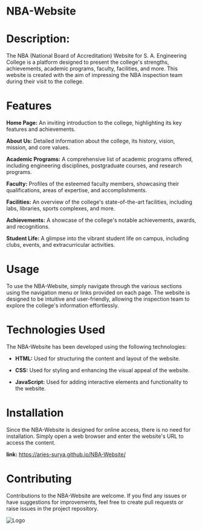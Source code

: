 
# __NBA-Website__

# Description:
The NBA (National Board of Accreditation) Website for S. A. Engineering College is a platform designed to present the college's strengths, achievements, academic programs, faculty, facilities, and more. This website is created with the aim of impressing the NBA inspection team during their visit to the college.

# Features
**Home Page:** An inviting introduction to the college, highlighting its key features and achievements.

**About Us:** Detailed information about the college, its history, vision, mission, and core values.

**Academic Programs:** A comprehensive list of academic programs offered, including engineering disciplines, postgraduate courses, and research programs.

**Faculty:** Profiles of the esteemed faculty members, showcasing their qualifications, areas of expertise, and accomplishments.

**Facilities:** An overview of the college's state-of-the-art facilities, including labs, libraries, sports complexes, and more.

**Achievements:** A showcase of the college's notable achievements, awards, and recognitions.

**Student Life:** A glimpse into the vibrant student life on campus, including clubs, events, and extracurricular activities.

# Usage
To use the NBA-Website, simply navigate through the various sections using the navigation menu or links provided on each page. The website is designed to be intuitive and user-friendly, allowing the inspection team to explore the college's information effortlessly.

# Technologies Used
The NBA-Website has been developed using the following technologies:

- **HTML:** Used for structuring the content and layout of the website.

- **CSS:** Used for styling and enhancing the visual appeal of the website.

- **JavaScript:** Used for adding interactive elements and functionality to the website.

# Installation
Since the NBA-Website is designed for online access, there is no need for installation. Simply open a web browser and enter the website's URL to access the content.

**link:** https://aries-surya.github.io/NBA-Website/

# Contributing
Contributions to the NBA-Website are welcome. If you find any issues or have suggestions for improvements, feel free to create pull requests or raise issues in the project repository.

![Logo](https://aries-surya.github.io/NBA-Website/img/head2.png)
